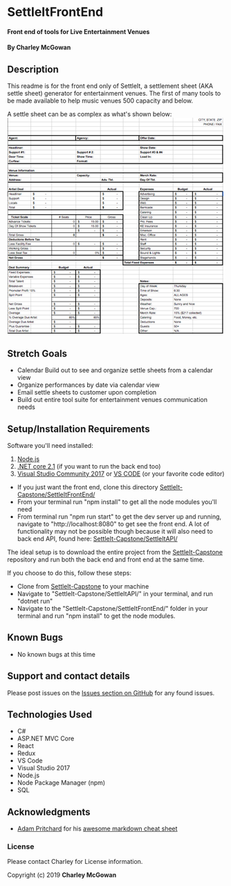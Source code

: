 ﻿# SettleItFrontEnd

#### Front end of tools for Live Entertainment Venues

#### By Charley McGowan

## Description

This readme is for the front end only of SettleIt, a settlement sheet (AKA settle sheet) generator for entertainment venues. The first of many tools to be made available to help music venues 500 capacity and below.

A settle sheet can be as complex as what's shown below:
<img src="src\assets\concert-promoter-settlement-sheet.png" style="width: 500px">

## Stretch Goals
* Calendar Build out to see and organize settle sheets from a calendar view
* Organize performances by date via calendar view
* Email settle sheets to customer upon completion
* Build out entire tool suite for entertainment venues communication needs

## Setup/Installation Requirements

Software you'll need installed:

1. [Node.js](https://nodejs.org/en/download/)
2. [.NET core 2.1](https://dotnet.microsoft.com/download) (if you want to run the back end too)
3. [Visual Studio Community 2017](https://visualstudio.microsoft.com/vs/community/) or [VS CODE](https://code.visualstudio.com/download) (or your favorite code editor)

* If you just want the front end, clone this directory [SettleIt-Capstone/SettleItFrontEnd/](https://github.com/glitchwizard/SettleIt-Capstone/tree/master/SettleItFrontEnd)
* From your terminal run "npm install" to get all the node modules you'll need
* From terminal run "npm run start" to get the dev server up and running, navigate to "http://localhost:8080" to get see the front end. A lot of functionality may not be possible though because it will also need to back end API, found here: [SettleIt-Capstone/SettleItAPI/](https://github.com/glitchwizard/SettleIt-Capstone/tree/master/SettleItAPI)

The ideal setup is to download the entire project from the [SettleIt-Capstone](https://github.com/glitchwizard/SettleIt-Capstone) repository and run both the back end and front end at the same time. 

If you choose to do this, follow these steps: 

* Clone from [SettleIt-Capstone](https://github.com/glitchwizard/SettleIt-Capstone) to your machine
* Navigate to "SettleIt-Capstone/SettleItAPI/" in your terminal, and run "dotnet run"
* Navigate to the "SettleIt-Capstone/SettleItFrontEnd/" folder in your terminal and run "npm install" to get the node modules.


## Known Bugs

* No known bugs at this time

## Support and contact details

Please post issues on the [Issues section on GitHub](https://github.com/glitchwizard/SettleIt-Capstone/issues) for any found issues.

## Technologies Used

* C#
* ASP.NET MVC Core
* React
* Redux
* VS Code
* Visual Studio 2017
* Node.js
* Node Package Manager (npm)
* SQL

## Acknowledgments

* [Adam Pritchard](https://github.com/adam-p) for his [awesome markdown cheat sheet](https://github.com/adam-p/markdown-here/wiki/Markdown-Cheatsheet)


### License

Please contact Charley for License information.

Copyright (c) 2019 **Charley McGowan**